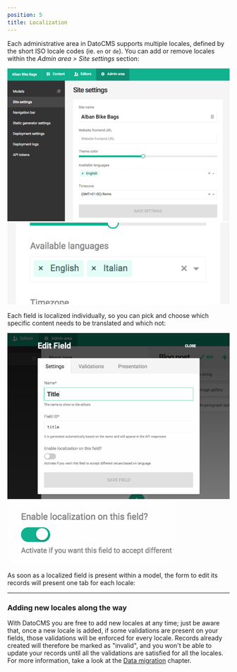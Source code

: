 ```yaml
---
position: 5
title: Localization
---
```


Each administrative area in DatoCMS supports multiple locales, defined by the short ISO locale codes (ie. `en` or `de`). You can add or remove locales within the *Admin area > Site settings* section:

![foo](../images/localization/1.png)
![foo](../images/localization/2.png)

Each field is localized individually, so you can pick and choose which specific content needs to be translated and which not:

![foo](../images/localization/3.png)
![foo](../images/localization/4.png)

As soon as a localized field is present within a model, the form to edit its records will present one tab for each locale:

---

### Adding new locales along the way

With DatoCMS you are free to add new locales at any time; just be aware that, once a new locale is added, if some validations are present on your fields, those validations will be enforced for every locale. Records already created will therefore be marked as "invalid", and you won't be able to update your records until all the validations are satisfied for all the locales. For more information, take a look at the [Data migration](/docs/introduction/data-migration/) chapter.
